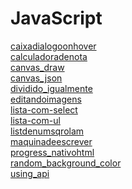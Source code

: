 # JavaScript
<a href='https://gabrielryanft.github.io/javascript/caixadialogoonhover/index.html' target='_blank' rel='next'>caixadialogoonhover</a><br/>
<a href='https://gabrielryanft.github.io/javascript/calculadoradenota/index.html' target='_blank' rel='next'>calculadoradenota</a><br/>
<a href='https://gabrielryanft.github.io/javascript/canvas_draw/index.html' target='_blank' rel='next'>canvas_draw</a><br/>
<a href='https://gabrielryanft.github.io/javascript/canvas_json/index.html' target='_blank' rel='next'>canvas_json</a><br/>
<a href='https://gabrielryanft.github.io/javascript/dividido_igualmente/index.html' target='_blank' rel='next'>dividido_igualmente</a><br/>
<a href='https://gabrielryanft.github.io/javascript/editandoimagens/index.html' target='_blank' rel='next'>editandoimagens</a><br/>
<a href='https://gabrielryanft.github.io/javascript/lista-com-select/index.html' target='_blank' rel='next'>lista-com-select</a><br/>
<a href='https://gabrielryanft.github.io/javascript/lista-com-ul/index.html' target='_blank' rel='next'>lista-com-ul</a><br/>
<a href='https://gabrielryanft.github.io/javascript/listdenumsqrolam/index.html' target='_blank' rel='next'>listdenumsqrolam</a><br/>
<a href='https://gabrielryanft.github.io/javascript/maquinadeescrever/index.html' target='_blank' rel='next'>maquinadeescrever</a><br/>
<a href='https://gabrielryanft.github.io/javascript/progress_nativohtml/index.html' target='_blank' rel='next'>progress_nativohtml</a><br/>
<a href='https://gabrielryanft.github.io/javascript/random_background_color/index.html' target='_blank' rel='next'>random_background_color</a><br/>
<a href='https://gabrielryanft.github.io/javascript/using_api/index.html' target='_blank' rel='next'>using_api</a><br/>
